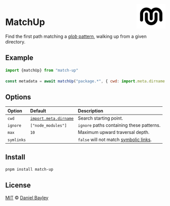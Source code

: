 <img src="logo.svg" width="18%" align="right"/>

MatchUp
=======
Find the first path matching a [_glob_ pattern], walking up from a given directory.

## Example
~~~ js
import {matchUp} from "match-up"

const metadata = await matchUp("package.*", { cwd: import.meta.dirname })
~~~

Options
------------------------------------------------------------------------------------
| Option     | Default                 | Description                               |
|:-----------|:------------------------|:------------------------------------------|
| `cwd`      | [`import.meta.dirname`] | Search starting point.                    |
| `ignore`   | `["node_modules"]`      | `ignore` paths containing these patterns. |
| `max`      | `10`                    | Maximum upward traversal depth.           |
| `symlinks` |                         | `false` will not match [symbolic links].  |

## Install
~~~ sh
pnpm install match-up
~~~

License
-------
[MIT] © [Daniel Bayley]

[MIT]:                    LICENSE.md
[Daniel Bayley]:          https://github.com/danielbayley

[_glob_ pattern]:         https://globster.xyz
[`import.meta.dirname`]:  https://developer.mozilla.org/docs/Web/JavaScript/Reference/Operators/import.meta
[symbolic links]:         https://wikipedia.org/wiki/Symbolic_link
